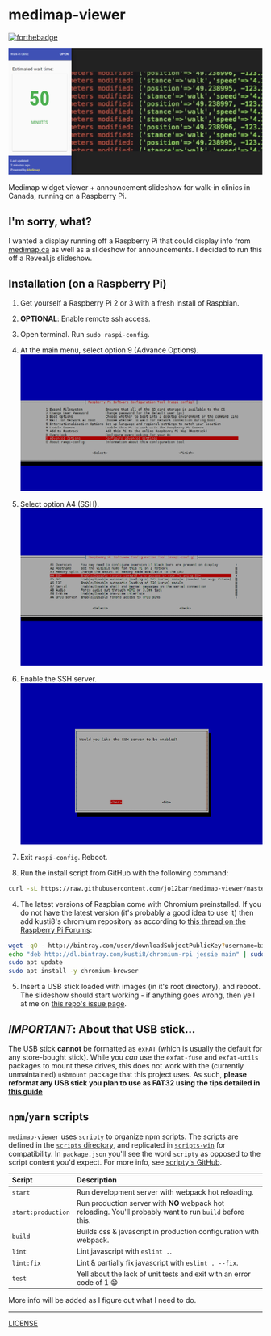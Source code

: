 # medimap-viewer

[![forthebadge](http://forthebadge.com/images/badges/gluten-free.svg)](http://forthebadge.com)

![Screenshot of NOMC-medimap-viewer](./README-images/NOMC-medimap-viewer.png)

Medimap widget viewer + announcement slideshow for walk-in clinics in Canada, running on a Raspberry Pi.

## I'm sorry, what?
I wanted a display running off a Raspberry Pi that could display info from [medimap.ca](https://medimap.ca) as well as a slideshow for announcements. I decided to run this off a Reveal.js slideshow.

## Installation (on a Raspberry Pi)
1. Get yourself a Raspberry Pi 2 or 3 with a fresh install of Raspbian.

2. **OPTIONAL**: Enable remote ssh access.
  1. Open terminal. Run `sudo raspi-config`.

  2. At the main menu, select option 9 (Advance Options). ![Screenshot of `raspi-config`](./README-images/raspi-config-3.png)

  3. Select option A4 (SSH). ![Screenshot of `raspi-config`](./README-images/raspi-config-4.png)

  4. Enable the SSH server. ![Screenshot of `raspi-config`](./README-images/raspi-config-5.png)

  5. Exit `raspi-config`. Reboot.

3. Run the install script from GitHub with the following command:

  ```bash
  curl -sL https://raw.githubusercontent.com/jo12bar/medimap-viewer/master/raspi-scripts/install.bash | bash -
  ```

4. The latest versions of Raspbian come with Chromium preinstalled. If you do not have the latest version (it's probably a good idea to use it) then add kusti8's chromium repository as according to [this thread on the Raspberry Pi Forums](https://www.raspberrypi.org/forums/viewtopic.php?f=63&t=121195):

  ```bash
  wget -qO - http://bintray.com/user/downloadSubjectPublicKey?username=bintray | sudo apt-key add -
  echo "deb http://dl.bintray.com/kusti8/chromium-rpi jessie main" | sudo tee -a /etc/apt/sources.list
  sudo apt update
  sudo apt install -y chromium-browser
  ```

5. Insert a USB stick loaded with images (in it's root directory), and reboot. The slideshow should start working - if anything goes wrong, then yell at me on [this repo's issue page](https://github.com/jo12bar/NOMC-medimap-viewer/issues).

## _IMPORTANT_: About that USB stick...
The USB stick **cannot** be formatted as `exFAT` (which is usually the default for any store-bought stick). While you _can_ use the `exfat-fuse` and `exfat-utils` packages to mount these drives, this does not work with the (currently unmaintained) `usbmount` package that this project uses. As such, **please reformat any USB stick you plan to use as FAT32 using the tips detailed in [this guide](http://www.wikihow.com/Format-FAT32)**

## `npm`/`yarn` scripts
`medimap-viewer` uses [`scripty`](https://github.com/testdouble/scripty) to organize npm scripts. The scripts are defined in the [`scripts` directory](./scripts), and replicated in [`scripts-win`](./scripts-win) for compatibility. In `package.json` you'll see the word `scripty` as opposed to the script content you'd expect. For more info, see [scripty's GitHub](https://github.com/testdouble/scripty).

| Script             | Description     |
| :----------------- | :------------------------------------------------------------------------ |
| `start`            | Run development server with webpack hot reloading.                        |
| `start:production` | Run production server with **NO** webpack hot reloading. You'll probably want to run `build` before this. |
| `build`            | Builds css & javascript in production configuration with webpack.         |
| `lint`             | Lint javascript with `eslint .`.                                          |
| `lint:fix`         | Lint & partially fix javascript with `eslint . --fix`.                    |
| `test`             | Yell about the lack of unit tests and exit with an error code of 1 :grin: |

More info will be added as I figure out what I need to do.

---
[LICENSE](./LICENSE)
